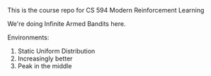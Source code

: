 This is the course repo for CS 594 Modern Reinforcement Learning

We're doing Infinite Armed Bandits here.

Environments:
1. Static Uniform Distribution
2. Increasingly better
3. Peak in the middle
